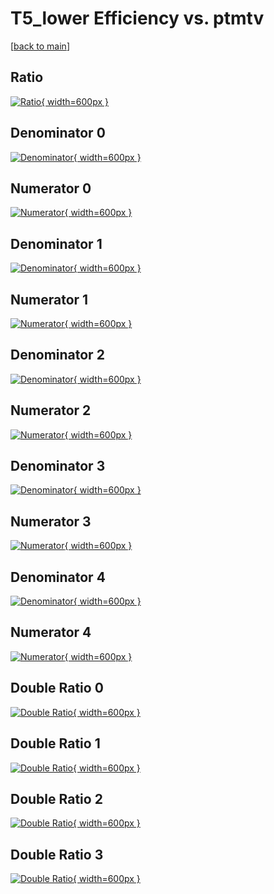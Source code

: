 # T5_lower Efficiency vs. ptmtv

[[back to main](./)]



## Ratio

[![Ratio](../mtv/var/T5_lower_loweta_211_0_eff_ptmtv.png){ width=600px }](../mtv/var/T5_lower_loweta_211_0_eff_ptmtv.pdf)

## Denominator 0

[![Denominator](../mtv/den/T5_lower_loweta_211_0_eff_ptmtv_den0.png){ width=600px }](../mtv/den/T5_lower_loweta_211_0_eff_ptmtv_den0.pdf)

## Numerator 0

[![Numerator](../mtv/num/T5_lower_loweta_211_0_eff_ptmtv_num0.png){ width=600px }](../mtv/num/T5_lower_loweta_211_0_eff_ptmtv_num0.pdf)

## Denominator 1

[![Denominator](../mtv/den/T5_lower_loweta_211_0_eff_ptmtv_den1.png){ width=600px }](../mtv/den/T5_lower_loweta_211_0_eff_ptmtv_den1.pdf)

## Numerator 1

[![Numerator](../mtv/num/T5_lower_loweta_211_0_eff_ptmtv_num1.png){ width=600px }](../mtv/num/T5_lower_loweta_211_0_eff_ptmtv_num1.pdf)

## Denominator 2

[![Denominator](../mtv/den/T5_lower_loweta_211_0_eff_ptmtv_den2.png){ width=600px }](../mtv/den/T5_lower_loweta_211_0_eff_ptmtv_den2.pdf)

## Numerator 2

[![Numerator](../mtv/num/T5_lower_loweta_211_0_eff_ptmtv_num2.png){ width=600px }](../mtv/num/T5_lower_loweta_211_0_eff_ptmtv_num2.pdf)

## Denominator 3

[![Denominator](../mtv/den/T5_lower_loweta_211_0_eff_ptmtv_den3.png){ width=600px }](../mtv/den/T5_lower_loweta_211_0_eff_ptmtv_den3.pdf)

## Numerator 3

[![Numerator](../mtv/num/T5_lower_loweta_211_0_eff_ptmtv_num3.png){ width=600px }](../mtv/num/T5_lower_loweta_211_0_eff_ptmtv_num3.pdf)

## Denominator 4

[![Denominator](../mtv/den/T5_lower_loweta_211_0_eff_ptmtv_den4.png){ width=600px }](../mtv/den/T5_lower_loweta_211_0_eff_ptmtv_den4.pdf)

## Numerator 4

[![Numerator](../mtv/num/T5_lower_loweta_211_0_eff_ptmtv_num4.png){ width=600px }](../mtv/num/T5_lower_loweta_211_0_eff_ptmtv_num4.pdf)

## Double Ratio 0

[![Double Ratio](../mtv/ratio/T5_lower_loweta_211_0_eff_ptmtv_ratio0.png){ width=600px }](../mtv/ratio/T5_lower_loweta_211_0_eff_ptmtv_ratio0.pdf)

## Double Ratio 1

[![Double Ratio](../mtv/ratio/T5_lower_loweta_211_0_eff_ptmtv_ratio1.png){ width=600px }](../mtv/ratio/T5_lower_loweta_211_0_eff_ptmtv_ratio1.pdf)

## Double Ratio 2

[![Double Ratio](../mtv/ratio/T5_lower_loweta_211_0_eff_ptmtv_ratio2.png){ width=600px }](../mtv/ratio/T5_lower_loweta_211_0_eff_ptmtv_ratio2.pdf)

## Double Ratio 3

[![Double Ratio](../mtv/ratio/T5_lower_loweta_211_0_eff_ptmtv_ratio3.png){ width=600px }](../mtv/ratio/T5_lower_loweta_211_0_eff_ptmtv_ratio3.pdf)


